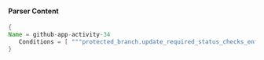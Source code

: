 #### Parser Content
```Java
{
Name = github-app-activity-34
   Conditions = [ """protected_branch.update_required_status_checks_enforcement_level,""" ]
}
```
